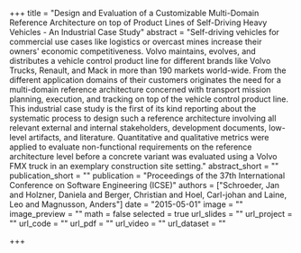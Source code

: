 +++
title = "Design and Evaluation of a Customizable Multi-Domain Reference Architecture on top of Product Lines of Self-Driving Heavy Vehicles - An Industrial Case Study"
abstract = "Self-driving vehicles for commercial use cases like logistics or overcast mines increase their owners' economic competitiveness. Volvo maintains, evolves, and distributes a vehicle control product line for different brands like Volvo Trucks, Renault, and Mack in more than 190 markets world-wide. From the different application domains of their customers originates the need for a multi-domain reference architecture concerned with transport mission planning, execution, and tracking on top of the vehicle control product line. This industrial case study is the first of its kind reporting about the systematic process to design such a reference architecture involving all relevant external and internal stakeholders, development documents, low-level artifacts, and literature. Quantitative and qualitative metrics were applied to evaluate non-functional requirements on the reference architecture level before a concrete variant was evaluated using a Volvo FMX truck in an exemplary construction site setting."
abstract_short = ""
publication_short = ""
publication = "Proceedings of the 37th International Conference on Software Engineering (ICSE)"
authors = ["Schroeder, Jan and Holzner, Daniela and Berger, Christian and Hoel, Carl-johan and Laine, Leo and Magnusson, Anders"]
date = "2015-05-01"
image = ""
image_preview = ""
math = false
selected = true
url_slides = ""
url_project = ""
url_code = ""
url_pdf = ""
url_video = ""
url_dataset = ""

+++
